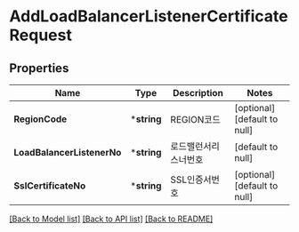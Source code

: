# AddLoadBalancerListenerCertificateRequest

## Properties
Name | Type | Description | Notes
------------ | ------------- | ------------- | -------------
**RegionCode** | ***string** | REGION코드 | [optional] [default to null]
**LoadBalancerListenerNo** | ***string** | 로드밸런서리스너번호 | [default to null]
**SslCertificateNo** | ***string** | SSL인증서번호 | [optional] [default to null]

[[Back to Model list]](../README.md#documentation-for-models) [[Back to API list]](../README.md#documentation-for-api-endpoints) [[Back to README]](../README.md)


